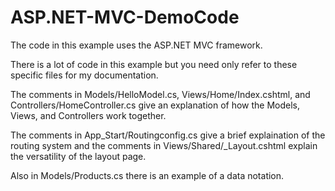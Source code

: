 # ASP.NET-MVC-DemoCode
The code in this example uses the ASP.NET MVC framework.

There is a lot of code in this example but you need only refer to these specific files for my documentation.

The comments in Models/HelloModel.cs, Views/Home/Index.cshtml, and Controllers/HomeController.cs give an explanation of how the Models, Views, and Controllers work together.

The comments in App_Start/Routingconfig.cs give a brief explaination of the routing system and the comments in Views/Shared/_Layout.cshtml explain the versatility of the layout page.

Also in Models/Products.cs there is an example of a data notation.
